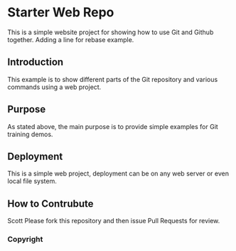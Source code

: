 # Starter Web Repo

This is a simple website project for showing how to use Git and Github together.  Adding a line for rebase example.

## Introduction

This example is to show different parts of the Git repository and various commands using a web project.

## Purpose

As stated above, the main purpose is to provide simple examples for Git training demos.

## Deployment

This is a simple web project, deployment can be on any web server or even local file system.

## How to Contrubute

Scott Please fork this repository and then issue Pull Requests for review.

### Copyright
